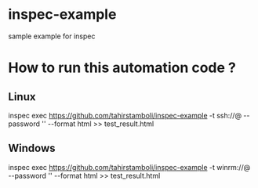 # inspec-example
sample example for inspec

# How to run this automation code ?

## Linux

inspec exec https://github.com/tahirstamboli/inspec-example -t ssh://<user>@<host> --password '<password>' --format html >> test_result.html

## Windows

inspec exec https://github.com/tahirstamboli/inspec-example -t winrm://<user>@<host> --password '<password>' --format html >> test_result.html

